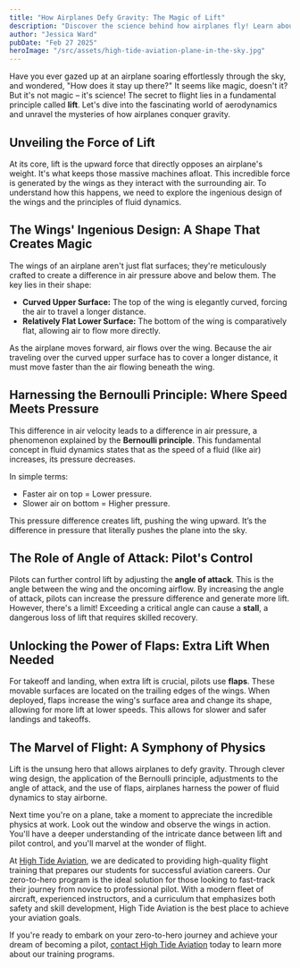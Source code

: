 ```yaml
---
title: "How Airplanes Defy Gravity: The Magic of Lift"
description: "Discover the science behind how airplanes fly! Learn about lift, Bernoulli's principle, wing design, angle of attack, and flaps, and understand how these elements defy gravity."
author: "Jessica Ward"
pubDate: "Feb 27 2025"
heroImage: "/src/assets/high-tide-aviation-plane-in-the-sky.jpg"
---
```


Have you ever gazed up at an airplane soaring effortlessly through the sky, and wondered, "How does it stay up there?" It seems like magic, doesn't it? But it's not magic – it's science! The secret to flight lies in a fundamental principle called **lift**. Let's dive into the fascinating world of aerodynamics and unravel the mysteries of how airplanes conquer gravity.

## Unveiling the Force of Lift

At its core, lift is the upward force that directly opposes an airplane's weight. It's what keeps those massive machines afloat. This incredible force is generated by the wings as they interact with the surrounding air. To understand how this happens, we need to explore the ingenious design of the wings and the principles of fluid dynamics.

## The Wings' Ingenious Design: A Shape That Creates Magic

The wings of an airplane aren't just flat surfaces; they're meticulously crafted to create a difference in air pressure above and below them. The key lies in their shape:

- **Curved Upper Surface:** The top of the wing is elegantly curved, forcing the air to travel a longer distance.
- **Relatively Flat Lower Surface:** The bottom of the wing is comparatively flat, allowing air to flow more directly.

As the airplane moves forward, air flows over the wing. Because the air traveling over the curved upper surface has to cover a longer distance, it must move faster than the air flowing beneath the wing.

## Harnessing the Bernoulli Principle: Where Speed Meets Pressure

This difference in air velocity leads to a difference in air pressure, a phenomenon explained by the **Bernoulli principle**. This fundamental concept in fluid dynamics states that as the speed of a fluid (like air) increases, its pressure decreases.

In simple terms:

- Faster air on top = Lower pressure.
- Slower air on bottom = Higher pressure.

This pressure difference creates lift, pushing the wing upward. It’s the difference in pressure that literally pushes the plane into the sky.

## The Role of Angle of Attack: Pilot's Control

Pilots can further control lift by adjusting the **angle of attack**. This is the angle between the wing and the oncoming airflow. By increasing the angle of attack, pilots can increase the pressure difference and generate more lift. However, there's a limit! Exceeding a critical angle can cause a **stall**, a dangerous loss of lift that requires skilled recovery.

## Unlocking the Power of Flaps: Extra Lift When Needed

For takeoff and landing, when extra lift is crucial, pilots use **flaps**. These movable surfaces are located on the trailing edges of the wings. When deployed, flaps increase the wing's surface area and change its shape, allowing for more lift at lower speeds. This allows for slower and safer landings and takeoffs.

## The Marvel of Flight: A Symphony of Physics

Lift is the unsung hero that allows airplanes to defy gravity. Through clever wing design, the application of the Bernoulli principle, adjustments to the angle of attack, and the use of flaps, airplanes harness the power of fluid dynamics to stay airborne.

Next time you're on a plane, take a moment to appreciate the incredible physics at work. Look out the window and observe the wings in action. You'll have a deeper understanding of the intricate dance between lift and pilot control, and you'll marvel at the wonder of flight.

At [High Tide Aviation](https://hightideaviation.com/), we are dedicated to providing high-quality flight training that prepares our students for successful aviation careers. Our zero-to-hero program is the ideal solution for those looking to fast-track their journey from novice to professional pilot. With a modern fleet of aircraft, experienced instructors, and a curriculum that emphasizes both safety and skill development, High Tide Aviation is the best place to achieve your aviation goals.

If you're ready to embark on your zero-to-hero journey and achieve your dream of becoming a pilot, [contact High Tide Aviation](https://hightideaviation.com/enrollment-form/) today to learn more about our training programs.
